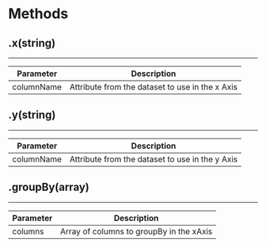 # Methods

## .x(string) 
___
| Parameter       | Description  |
| -------------   | -----|
| columnName      |Attribute from the dataset to use in the x Axis |


## .y(string) 
___
| Parameter       | Description  |
| -------------   | -----|
| columnName      | Attribute from the dataset to use in the y Axis |


## .groupBy(array) 
___
| Parameter       | Description 
| -------------   | -----|
| columns         | Array of columns to groupBy in the xAxis | 
